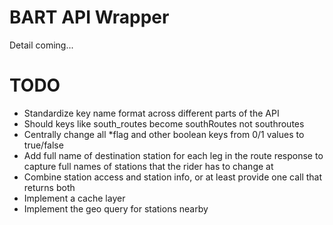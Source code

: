 # BART API Wrapper

Detail coming...

# TODO 

* Standardize key name format across different parts of the API
* Should keys like south_routes become southRoutes not southroutes
* Centrally change all *flag and other boolean keys from 0/1 values to true/false
* Add full name of destination station for each leg in the route response to capture full names of stations that the rider has to change at
* Combine station access and station info, or at least provide one call that returns both
* Implement a cache layer
* Implement the geo query for stations nearby
